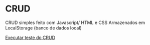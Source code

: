 # CRUD
 CRUD simples feito com Javascript/ HTML e CSS 
 Armazenados em LocalStorage (banco de dados local)

 <a href= "https://dionathanlucas.github.io/CRUD/"> Executar teste do CRUD </a>
